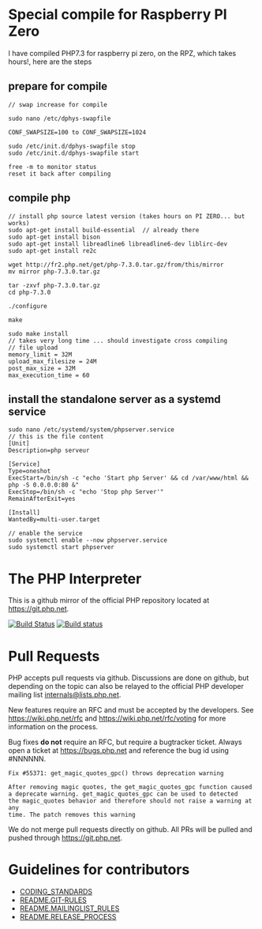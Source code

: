 Special compile for Raspberry PI Zero
=====================================

I have compiled PHP7.3 for raspberry pi zero, on the RPZ, which takes hours!, here are the steps

## prepare for compile

```
// swap increase for compile

sudo nano /etc/dphys-swapfile

CONF_SWAPSIZE=100 to CONF_SWAPSIZE=1024

sudo /etc/init.d/dphys-swapfile stop
sudo /etc/init.d/dphys-swapfile start

free -m to monitor status
reset it back after compiling
```

## compile php

```
// install php source latest version (takes hours on PI ZERO... but works)
sudo apt-get install build-essential  // already there
sudo apt-get install bison
sudo apt-get install libreadline6 libreadline6-dev liblirc-dev
sudo apt-get install re2c

wget http://fr2.php.net/get/php-7.3.0.tar.gz/from/this/mirror
mv mirror php-7.3.0.tar.gz

tar -zxvf php-7.3.0.tar.gz
cd php-7.3.0

./configure

make

sudo make install
// takes very long time ... should investigate cross compiling
// file upload
memory_limit = 32M
upload_max_filesize = 24M
post_max_size = 32M
max_execution_time = 60
```

## install the standalone server as a systemd service

```
sudo nano /etc/systemd/system/phpserver.service
// this is the file content
[Unit]
Description=php serveur

[Service]
Type=oneshot
ExecStart=/bin/sh -c "echo 'Start php Server' && cd /var/www/html && php -S 0.0.0.0:80 &"
ExecStop=/bin/sh -c "echo 'Stop php Server'"
RemainAfterExit=yes

[Install]
WantedBy=multi-user.target

// enable the service
sudo systemctl enable --now phpserver.service
sudo systemctl start phpserver
```

The PHP Interpreter
===================

This is a github mirror of the official PHP repository located at
https://git.php.net.

[![Build Status](https://secure.travis-ci.org/php/php-src.svg?branch=master)](http://travis-ci.org/php/php-src)
[![Build status](https://ci.appveyor.com/api/projects/status/meyur6fviaxgdwdy?svg=true)](https://ci.appveyor.com/project/php/php-src)

Pull Requests
=============
PHP accepts pull requests via github. Discussions are done on github, but
depending on the topic can also be relayed to the official PHP developer
mailing list internals@lists.php.net.

New features require an RFC and must be accepted by the developers.
See https://wiki.php.net/rfc and https://wiki.php.net/rfc/voting for more
information on the process.

Bug fixes **do not** require an RFC, but require a bugtracker ticket. Always
open a ticket at https://bugs.php.net and reference the bug id using #NNNNNN.

    Fix #55371: get_magic_quotes_gpc() throws deprecation warning

    After removing magic quotes, the get_magic_quotes_gpc function caused
    a deprecate warning. get_magic_quotes_gpc can be used to detected
    the magic_quotes behavior and therefore should not raise a warning at any
    time. The patch removes this warning

We do not merge pull requests directly on github. All PRs will be
pulled and pushed through https://git.php.net.


Guidelines for contributors
===========================
- [CODING_STANDARDS](/CODING_STANDARDS)
- [README.GIT-RULES](/README.GIT-RULES)
- [README.MAILINGLIST_RULES](/README.MAILINGLIST_RULES)
- [README.RELEASE_PROCESS](/README.RELEASE_PROCESS)
